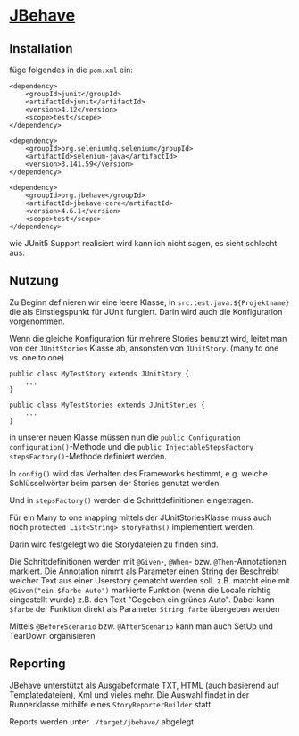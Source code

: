# [JBehave](https://jbehave.org/reference/stable/)

## Installation
füge folgendes in die `pom.xml` ein:

    <dependency>
        <groupId>junit</groupId>
        <artifactId>junit</artifactId>
        <version>4.12</version>
        <scope>test</scope>
    </dependency>

    <dependency>
        <groupId>org.seleniumhq.selenium</groupId>
        <artifactId>selenium-java</artifactId>
        <version>3.141.59</version>
    </dependency>

    <dependency>
        <groupId>org.jbehave</groupId>
        <artifactId>jbehave-core</artifactId>
        <version>4.6.1</version>
        <scope>test</scope>
    </dependency>

wie JUnit5 Support realisiert wird kann ich nicht sagen, es sieht schlecht aus.

## Nutzung

Zu Beginn definieren wir eine leere Klasse, in `src.test.java.${Projektname}` die als Einstiegspunkt für JUnit fungiert.
Darin wird auch die Konfiguration vorgenommen. 

Wenn die gleiche Konfiguration für mehrere Stories benutzt wird, leitet man von der `JUnitStories` Klasse ab, ansonsten von `JUnitStory`. (many to one vs. one to one)

    public class MyTestStory extends JUnitStory {
        ...
    }

    public class MyTestStories extends JUnitStories {
        ...
    }

in unserer neuen Klasse müssen nun die `public Configuration configuration()`-Methode und die
`public InjectableStepsFactory stepsFactory()`-Methode definiert werden. 

In `config()` wird das Verhalten des Frameworks bestimmt, e.g. welche Schlüsselwörter beim parsen der Stories genutzt werden. 

Und in `stepsFactory()` werden die Schrittdefinitionen eingetragen.

Für ein Many to one mapping mittels der JUnitStoriesKlasse muss auch noch `protected List<String> storyPaths()` implementiert werden.

Darin wird festgelegt wo die Storydateien zu finden sind.

Die Schrittdefinitionen werden mit `@Given`-, `@When`- bzw. `@Then`-Annotationen markiert.
Die Annotation nimmt als Parameter einen String der Beschreibt welcher Text aus einer Userstory gematcht werden soll.
z.B. matcht eine mit `@Given("ein $farbe Auto")` markierte Funktion (wenn die Locale richtig eingestellt wurde) z.B. den Text "Gegeben ein grünes Auto". 
Dabei kann `$farbe` der Funktion direkt als Parameter `String farbe` übergeben werden

Mittels `@BeforeScenario` bzw. `@AfterScenario` kann man auch SetUp und TearDown organisieren

## Reporting

JBehave unterstützt als Ausgabeformate TXT, HTML (auch basierend auf Templatedateien), Xml und vieles mehr.
Die Auswahl findet in der Runnerklasse mithilfe eines `StoryReporterBuilder` statt.

Reports werden unter `./target/jbehave/` abgelegt.